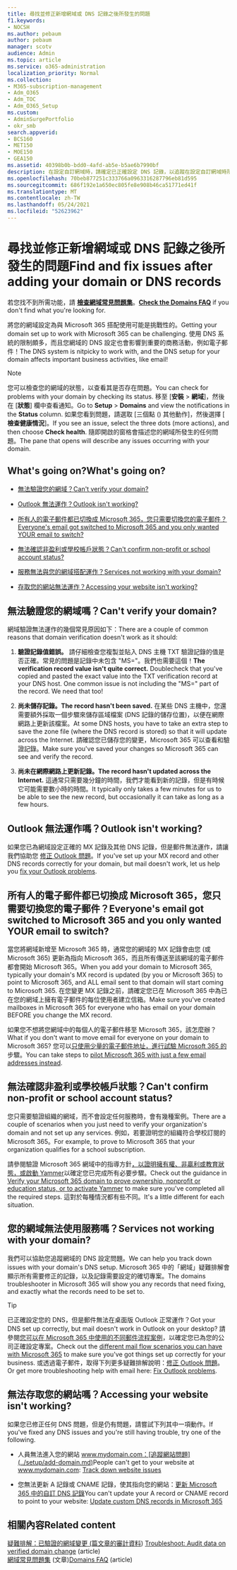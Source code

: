 ```yaml
---
title: 尋找並修正新增網域或 DNS 記錄之後所發生的問題
f1.keywords:
- NOCSH
ms.author: pebaum
author: pebaum
manager: scotv
audience: Admin
ms.topic: article
ms.service: o365-administration
localization_priority: Normal
ms.collection:
- M365-subscription-management
- Adm_O365
- Adm_TOC
- Adm_O365_Setup
ms.custom:
- AdminSurgePortfolio
- okr_smb
search.appverid:
- BCS160
- MET150
- MOE150
- GEA150
ms.assetid: 40398b0b-bdd0-4afd-ab5e-b5ae6b7990bf
description: 在設定自訂網域時，請確定已正確設定 DNS 記錄，以追蹤在設定自訂網域時所執行的任何問題。
ms.openlocfilehash: 70beb877251c333766a0963316287796eb81d595
ms.sourcegitcommit: 686f192e1a650ec805fe8e908b46ca51771ed41f
ms.translationtype: MT
ms.contentlocale: zh-TW
ms.lasthandoff: 05/24/2021
ms.locfileid: "52623962"
---
```

# <a name="find-and-fix-issues-after-adding-your-domain-or-dns-records"></a><span data-ttu-id="2fafc-103">尋找並修正新增網域或 DNS 記錄之後所發生的問題</span><span class="sxs-lookup"><span data-stu-id="2fafc-103">Find and fix issues after adding your domain or DNS records</span></span>

 <span data-ttu-id="2fafc-104">若您找不到所需功能，請 **[檢查網域常見問題集](../setup/domains-faq.yml)**。</span><span class="sxs-lookup"><span data-stu-id="2fafc-104">**[Check the Domains FAQ](../setup/domains-faq.yml)** if you don't find what you're looking for.</span></span> 
  
<span data-ttu-id="2fafc-105">將您的網域設定為與 Microsoft 365 搭配使用可能是挑戰性的。</span><span class="sxs-lookup"><span data-stu-id="2fafc-105">Getting your domain set up to work with Microsoft 365 can be challenging.</span></span> <span data-ttu-id="2fafc-106">使用 DNS 系統的限制頗多，而且您網域的 DNS 設定也會影響到重要的商務活動，例如電子郵件！</span><span class="sxs-lookup"><span data-stu-id="2fafc-106">The DNS system is nitpicky to work with, and the DNS setup for your domain affects important business activities, like email!</span></span>

> [!NOTE]
> <span data-ttu-id="2fafc-107">您可以檢查您的網域的狀態，以查看其是否存在問題。</span><span class="sxs-lookup"><span data-stu-id="2fafc-107">You can check for problems with your domain by checking its status.</span></span> <span data-ttu-id="2fafc-108">移至 [**安裝**  >  **網域**]，然後在 [**狀態**] 欄中查看通知。</span><span class="sxs-lookup"><span data-stu-id="2fafc-108">Go to **Setup** > **Domains** and view the notifications in the **Status** column.</span></span> <span data-ttu-id="2fafc-109">如果您看到問題，請選取 [三個點 () 其他動作]，然後選擇 [ **檢查健康情況**]。</span><span class="sxs-lookup"><span data-stu-id="2fafc-109">If you see an issue, select the three dots (more actions), and then choose **Check health**.</span></span> <span data-ttu-id="2fafc-110">隨即開啟的窗格會描述您的網域所發生的任何問題。</span><span class="sxs-lookup"><span data-stu-id="2fafc-110">The pane that opens will describe any issues occurring with your domain.</span></span>
  
## <a name="whats-going-on"></a><span data-ttu-id="2fafc-111">What's going on?</span><span class="sxs-lookup"><span data-stu-id="2fafc-111">What's going on?</span></span>

- [<span data-ttu-id="2fafc-112">無法驗證您的網域？</span><span class="sxs-lookup"><span data-stu-id="2fafc-112">Can't verify your domain?</span></span>](#cant-verify-your-domain)
    
- [<span data-ttu-id="2fafc-113">Outlook 無法運作？</span><span class="sxs-lookup"><span data-stu-id="2fafc-113">Outlook isn't working?</span></span>](#outlook-isnt-working)
    
- [<span data-ttu-id="2fafc-114">所有人的電子郵件都已切換成 Microsoft 365，您只需要切換您的電子郵件？</span><span class="sxs-lookup"><span data-stu-id="2fafc-114">Everyone's email got switched to Microsoft 365 and you only wanted YOUR email to switch?</span></span>](#everyones-email-got-switched-to-microsoft-365-and-you-only-wanted-your-email-to-switch)

- [<span data-ttu-id="2fafc-115">無法確認非盈利或學校帳戶狀態？</span><span class="sxs-lookup"><span data-stu-id="2fafc-115">Can't confirm non-profit or school account status?</span></span>](#cant-confirm-non-profit-or-school-account-status)

- [<span data-ttu-id="2fafc-116">服務無法與您的網域搭配運作？</span><span class="sxs-lookup"><span data-stu-id="2fafc-116">Services not working with your domain?</span></span>](#services-not-working-with-your-domain)
    
- [<span data-ttu-id="2fafc-117">存取您的網站無法運作？</span><span class="sxs-lookup"><span data-stu-id="2fafc-117">Accessing your website isn't working?</span></span>](#accessing-your-website-isnt-working)

## <a name="cant-verify-your-domain"></a><span data-ttu-id="2fafc-118">無法驗證您的網域嗎？</span><span class="sxs-lookup"><span data-stu-id="2fafc-118">Can't verify your domain?</span></span>
<span data-ttu-id="2fafc-119"><a name="BKMK_verify"> </a></span><span class="sxs-lookup"><span data-stu-id="2fafc-119"><a name="BKMK_verify"> </a></span></span>

<span data-ttu-id="2fafc-120">網域驗證無法運作的幾個常見原因如下：</span><span class="sxs-lookup"><span data-stu-id="2fafc-120">There are a couple of common reasons that domain verification doesn't work as it should:</span></span>
  
1. <span data-ttu-id="2fafc-p103">**驗證記錄值錯誤。** 請仔細檢查您複製並貼入 DNS 主機 TXT 驗證記錄的值是否正確。常見的問題是記錄中未包含 "MS="。我們也需要這個！</span><span class="sxs-lookup"><span data-stu-id="2fafc-p103">**The verification record value isn't quite correct.** Doublecheck that you've copied and pasted the exact value into the TXT verification record at your DNS host. One common issue is not including the "MS=" part of the record. We need that too!</span></span> 
    
2. <span data-ttu-id="2fafc-125">**尚未儲存記錄。**</span><span class="sxs-lookup"><span data-stu-id="2fafc-125">**The record hasn't been saved.**</span></span> <span data-ttu-id="2fafc-126">在某些 DNS 主機中，您還需要額外採取一個步驟來儲存區域檔案 (DNS 記錄的儲存位置)，以便在網際網路上更新該檔案。</span><span class="sxs-lookup"><span data-stu-id="2fafc-126">At some DNS hosts, you have to take an extra step to save the zone file (where the DNS record is stored) so that it will update across the Internet.</span></span> <span data-ttu-id="2fafc-127">請確認您已儲存您的變更，Microsoft 365 可以查看和驗證記錄。</span><span class="sxs-lookup"><span data-stu-id="2fafc-127">Make sure you've saved your changes so Microsoft 365 can see and verify the record.</span></span> 
    
3. <span data-ttu-id="2fafc-128">**尚未在網際網路上更新記錄。**</span><span class="sxs-lookup"><span data-stu-id="2fafc-128">**The record hasn't updated across the Internet.**</span></span> <span data-ttu-id="2fafc-129">這通常只需要幾分鐘的時間，我們才能看到新的記錄，但是有時候它可能需要數小時的時間。</span><span class="sxs-lookup"><span data-stu-id="2fafc-129">It typically only takes a few minutes for us to be able to see the new record, but occasionally it can take as long as a few hours.</span></span> 
    
## <a name="outlook-isnt-working"></a><span data-ttu-id="2fafc-130">Outlook 無法運作嗎？</span><span class="sxs-lookup"><span data-stu-id="2fafc-130">Outlook isn't working?</span></span>
<span data-ttu-id="2fafc-131"><a name="BKMK_OutlookBroken"> </a></span><span class="sxs-lookup"><span data-stu-id="2fafc-131"><a name="BKMK_OutlookBroken"> </a></span></span>

<span data-ttu-id="2fafc-132">如果您已為網域設定正確的 MX 記錄及其他 DNS 記錄，但是郵件無法運作，請讓我們協助您 [修正 Outlook 問題](/exchange/troubleshoot/outlook-connectivity/outlook-connection-issues)。</span><span class="sxs-lookup"><span data-stu-id="2fafc-132">If you've set up your MX record and other DNS records correctly for your domain, but mail doesn't work, let us help you [fix your Outlook problems](/exchange/troubleshoot/outlook-connectivity/outlook-connection-issues).</span></span>
  
## <a name="everyones-email-got-switched-to-microsoft-365-and-you-only-wanted-your-email-to-switch"></a><span data-ttu-id="2fafc-133">所有人的電子郵件都已切換成 Microsoft 365，您只需要切換您的電子郵件？</span><span class="sxs-lookup"><span data-stu-id="2fafc-133">Everyone's email got switched to Microsoft 365 and you only wanted YOUR email to switch?</span></span>
<span data-ttu-id="2fafc-134"><a name="BKMK_EmailSwitched"> </a></span><span class="sxs-lookup"><span data-stu-id="2fafc-134"><a name="BKMK_EmailSwitched"> </a></span></span>

<span data-ttu-id="2fafc-135">當您將網域新增至 Microsoft 365 時，通常您的網域的 MX 記錄會由您 (或 Microsoft 365) 更新為指向 Microsoft 365，而且所有傳送至該網域的電子郵件都會開始 Microsoft 365。</span><span class="sxs-lookup"><span data-stu-id="2fafc-135">When you add your domain to Microsoft 365, typically your domain's MX record is updated (by you or Microsoft 365) to point to Microsoft 365, and ALL email sent to that domain will start coming to Microsoft 365.</span></span> <span data-ttu-id="2fafc-136">在您變更 MX 記錄之前，請確定您已在 Microsoft 365 中為已在您的網域上擁有電子郵件的每位使用者建立信箱。</span><span class="sxs-lookup"><span data-stu-id="2fafc-136">Make sure you've created mailboxes in Microsoft 365 for everyone who has email on your domain BEFORE you change the MX record.</span></span>
  
<span data-ttu-id="2fafc-137">如果您不想將您網域中的每個人的電子郵件移至 Microsoft 365，該怎麼辦？</span><span class="sxs-lookup"><span data-stu-id="2fafc-137">What if you don't want to move email for everyone on your domain to Microsoft 365?</span></span> <span data-ttu-id="2fafc-138">您可以[只使用少量的電子郵件地址，進行試驗 Microsoft 365 的](../setup/domains-faq.yml)步驟。</span><span class="sxs-lookup"><span data-stu-id="2fafc-138">You can take steps to [pilot Microsoft 365 with just a few email addresses instead](../setup/domains-faq.yml).</span></span>
  
## <a name="cant-confirm-non-profit-or-school-account-status"></a><span data-ttu-id="2fafc-139">無法確認非盈利或學校帳戶狀態？</span><span class="sxs-lookup"><span data-stu-id="2fafc-139">Can't confirm non-profit or school account status?</span></span>
<span data-ttu-id="2fafc-140"><a name="BKMK_validateAcct"> </a></span><span class="sxs-lookup"><span data-stu-id="2fafc-140"><a name="BKMK_validateAcct"> </a></span></span>

<span data-ttu-id="2fafc-141">您只需要驗證組織的網域，而不會設定任何服務時，會有幾種案例。</span><span class="sxs-lookup"><span data-stu-id="2fafc-141">There are a couple of scenarios when you just need to verify your organization's domain and not set up any services.</span></span> <span data-ttu-id="2fafc-142">例如，若要證明您的組織符合學校訂閱的 Microsoft 365。</span><span class="sxs-lookup"><span data-stu-id="2fafc-142">For example, to prove to Microsoft 365 that your organization qualifies for a school subscription.</span></span>
  
<span data-ttu-id="2fafc-143">請參閱驗證 Microsoft 365 網域中的指導方針[，以證明擁有權、非贏利或教育狀態，或啟動 Yammer](../setup/domains-faq.yml)以確定您已完成所有必要步驟。</span><span class="sxs-lookup"><span data-stu-id="2fafc-143">Check out the guidance in [Verify your Microsoft 365 domain to prove ownership, nonprofit or education status, or to activate Yammer](../setup/domains-faq.yml) to make sure you've completed all the required steps.</span></span> <span data-ttu-id="2fafc-144">這對於每種情況都有些不同。</span><span class="sxs-lookup"><span data-stu-id="2fafc-144">It's a little different for each situation.</span></span> 
  
## <a name="services-not-working-with-your-domain"></a><span data-ttu-id="2fafc-145">您的網域無法使用服務嗎？</span><span class="sxs-lookup"><span data-stu-id="2fafc-145">Services not working with your domain?</span></span>
<span data-ttu-id="2fafc-146"><a name="BKMK_Test"> </a></span><span class="sxs-lookup"><span data-stu-id="2fafc-146"><a name="BKMK_Test"> </a></span></span>

<span data-ttu-id="2fafc-147">我們可以協助您追蹤網域的 DNS 設定問題。</span><span class="sxs-lookup"><span data-stu-id="2fafc-147">We can help you track down issues with your domain's DNS setup.</span></span> <span data-ttu-id="2fafc-148">Microsoft 365 中的「網域」疑難排解會顯示所有需要修正的記錄，以及記錄需要設定的確切專案。</span><span class="sxs-lookup"><span data-stu-id="2fafc-148">The domains troubleshooter in Microsoft 365 will show you any records that need fixing, and exactly what the records need to be set to.</span></span> 

> [!TIP]
> <span data-ttu-id="2fafc-149">已正確設定您的 DNS，但是郵件無法在桌面版 Outlook 正常運作？</span><span class="sxs-lookup"><span data-stu-id="2fafc-149">Got your DNS set up correctly, but mail doesn't work in Outlook on your desktop?</span></span> <span data-ttu-id="2fafc-150">請參閱[您可以在 Microsoft 365 中使用的不同郵件流程案例](/exchange/mail-flow-best-practices/mail-flow-best-practices)，以確定您已為您的公司正確設定專案。</span><span class="sxs-lookup"><span data-stu-id="2fafc-150">Check out the [different mail flow scenarios you can have with Microsoft 365](/exchange/mail-flow-best-practices/mail-flow-best-practices) to make sure you've got things set up correctly for your business.</span></span> <span data-ttu-id="2fafc-151">或透過電子郵件，取得下列更多疑難排解說明：[修正 Outlook 問題](/exchange/troubleshoot/outlook-connectivity/outlook-connection-issues)。</span><span class="sxs-lookup"><span data-stu-id="2fafc-151">Or get more troubleshooting help with email here: [Fix Outlook problems](/exchange/troubleshoot/outlook-connectivity/outlook-connection-issues).</span></span> 
  
## <a name="accessing-your-website-isnt-working"></a><span data-ttu-id="2fafc-152">無法存取您的網站嗎？</span><span class="sxs-lookup"><span data-stu-id="2fafc-152">Accessing your website isn't working?</span></span>
<span data-ttu-id="2fafc-153"><a name="BKMK_Website"> </a></span><span class="sxs-lookup"><span data-stu-id="2fafc-153"><a name="BKMK_Website"> </a></span></span>

<span data-ttu-id="2fafc-154">如果您已修正任何 DNS 問題，但是仍有問題，請嘗試下列其中一項動作。</span><span class="sxs-lookup"><span data-stu-id="2fafc-154">If you've fixed any DNS issues and you're still having trouble, try one of the following.</span></span>
  
- <span data-ttu-id="2fafc-155">人員無法進入您的網站 www.mydomain.com：[追蹤網站問題](../setup/add-domain.md)</span><span class="sxs-lookup"><span data-stu-id="2fafc-155">People can't get to your website at www.mydomain.com: [Track down website issues](../setup/add-domain.md)</span></span>
    
- <span data-ttu-id="2fafc-156">您無法更新 A 記錄或 CNAME 記錄，使其指向您的網站：[更新 Microsoft 365 中的自訂 DNS 記錄](../setup/add-domain.md)</span><span class="sxs-lookup"><span data-stu-id="2fafc-156">You can't update your A record or CNAME record to point to your website: [Update custom DNS records in Microsoft 365](../setup/add-domain.md)</span></span>

## <a name="related-content"></a><span data-ttu-id="2fafc-157">相關內容</span><span class="sxs-lookup"><span data-stu-id="2fafc-157">Related content</span></span>

<span data-ttu-id="2fafc-158">[疑難排解：已驗證的網域變更 (篇文章的審計資料](/azure/active-directory/reports-monitoring/troubleshoot-audit-data-verified-domain)) </span><span class="sxs-lookup"><span data-stu-id="2fafc-158">[Troubleshoot: Audit data on verified domain change](/azure/active-directory/reports-monitoring/troubleshoot-audit-data-verified-domain) (article)</span></span>\
<span data-ttu-id="2fafc-159">[網域常見問題集](../setup/domains-faq.yml) (文章)</span><span class="sxs-lookup"><span data-stu-id="2fafc-159">[Domains FAQ](../setup/domains-faq.yml) (article)</span></span>

